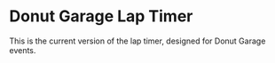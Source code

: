 # Donut Garage Lap Timer

This is the current version of the lap timer, designed for Donut Garage events.
